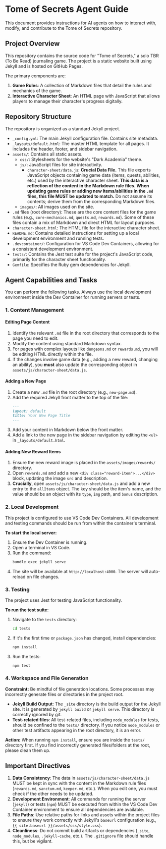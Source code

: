 # Tome of Secrets Agent Guide

This document provides instructions for AI agents on how to interact with, modify, and contribute to the Tome of Secrets repository.

## Project Overview

This repository contains the source code for "Tome of Secrets," a solo TBR (To Be Read) journaling game. The project is a static website built using Jekyll and is hosted on GitHub Pages.

The primary components are:
1.  **Game Rules**: A collection of Markdown files that detail the rules and mechanics of the game.
2.  **Interactive Character Sheet**: An HTML page with JavaScript that allows players to manage their character's progress digitally.

## Repository Structure

The repository is organized as a standard Jekyll project.

*   `_config.yml`: The main Jekyll configuration file. Contains site metadata.
*   `_layouts/default.html`: The master HTML template for all pages. It includes the header, footer, and sidebar navigation.
*   `assets/`: Contains all static assets.
    *   `css/`: Stylesheets for the website's "Dark Academia" theme.
    *   `js/`: JavaScript files for site interactivity.
        *   `character-sheet/data.js`: **Crucial Data File.** This file exports JavaScript objects containing game data (items, quests, abilities, etc.) used by the interactive character sheet. **This data is a reflection of the content in the Markdown rule files. When updating game rules or adding new items/abilities in the `.md` files, this file MUST be updated to match.** Do not assume its contents; derive them from the corresponding Markdown files.
    *   `images/`: All images used on the site.
*   `.md` files (root directory): These are the core content files for the game rules (e.g., `core-mechanics.md`, `quests.md`, `rewards.md`). Some of these files contain a mix of Markdown and direct HTML for layout purposes.
*   `character-sheet.html`: The HTML file for the interactive character sheet.
*   `README.md`: Contains detailed instructions for setting up a local development environment and running tests.
*   `.devcontainer/`: Configuration for VS Code Dev Containers, allowing for a consistent development environment.
*   `tests/`: Contains the Jest test suite for the project's JavaScript code, primarily for the character sheet functionality.
*   `Gemfile`: Specifies the Ruby gem dependencies for Jekyll.

## Agent Capabilities and Tasks

You can perform the following tasks. Always use the local development environment inside the Dev Container for running servers or tests.

### 1. Content Management

#### Editing Page Content
1.  Identify the relevant `.md` file in the root directory that corresponds to the page you need to edit.
2.  Modify the content using standard Markdown syntax.
3.  For pages with complex layouts like `dungeons.md` or `rewards.md`, you will be editing HTML directly within the file.
4.  If the changes involve game data (e.g., adding a new reward, changing an ability), you **must** also update the corresponding object in `assets/js/character-sheet/data.js`.

#### Adding a New Page
1.  Create a new `.md` file in the root directory (e.g., `new-page.md`).
2.  Add the required Jekyll front matter to the top of the file:
    ```markdown
    ---
    layout: default
    title: Your New Page Title
    ---
    ```
3.  Add your content in Markdown below the front matter.
4.  Add a link to the new page in the sidebar navigation by editing the `<ul>` in `_layouts/default.html`.

#### Adding New Reward Items
1.  Ensure the new reward image is placed in the `assets/images/rewards/` directory.
2.  Open `rewards.md` and add a new `<div class="reward-item">...</div>` block, updating the image `src` and description.
3.  **Crucially**, open `assets/js/character-sheet/data.js` and add a new entry to the `allItems` object. The key should be the item's name, and the value should be an object with its `type`, `img` path, and `bonus` description.

### 2. Local Development

This project is configured to use VS Code Dev Containers. All development and testing commands should be run from within the container's terminal.

**To start the local server:**
1.  Ensure the Dev Container is running.
2.  Open a terminal in VS Code.
3.  Run the command:
    ```bash
    bundle exec jekyll serve
    ```
4.  The site will be available at `http://localhost:4000`. The server will auto-reload on file changes.

### 3. Testing

The project uses Jest for testing JavaScript functionality.

**To run the test suite:**
1.  Navigate to the `tests` directory:
    ```bash
    cd tests
    ```
2.  If it's the first time or `package.json` has changed, install dependencies:
    ```bash
    npm install
    ```
3.  Run the tests:
    ```bash
    npm test
    ```

### 4. Workspace and File Generation

**Constraint:** Be mindful of file generation locations. Some processes may incorrectly generate files or directories in the project root.

*   **Jekyll Build Output**: The `_site` directory is the build output for the Jekyll site. It is generated by `jekyll build` or `jekyll serve`. This directory is correctly ignored by git.
*   **Test-related files**: All test-related files, including `node_modules` for tests, should be confined to the `tests/` directory. If you notice `node_modules` or other test artifacts appearing in the root directory, it is an error.

**Action:** When running `npm install`, ensure you are inside the `tests/` directory first. If you find incorrectly generated files/folders at the root, please clean them up.

## Important Directives

1.  **Data Consistency**: The data in `assets/js/character-sheet/data.js` MUST be kept in sync with the content in the Markdown rule files (`rewards.md`, `sanctum.md`, `keeper.md`, etc.). When you edit one, you must check if the other needs to be updated.
2.  **Development Environment**: All commands for running the server (`jekyll`) or tests (`npm`) MUST be executed from within the VS Code Dev Container environment to ensure all dependencies are available.
3.  **File Paths**: Use relative paths for links and assets within the project files to ensure they work correctly with Jekyll's `baseurl` configuration (e.g., `{{ site.baseurl }}/assets/css/style.css`).
4.  **Cleanliness**: Do not commit build artifacts or dependencies (`_site`, `node_modules`, `.jekyll-cache`, etc.). The `.gitignore` file should handle this, but be vigilant.

